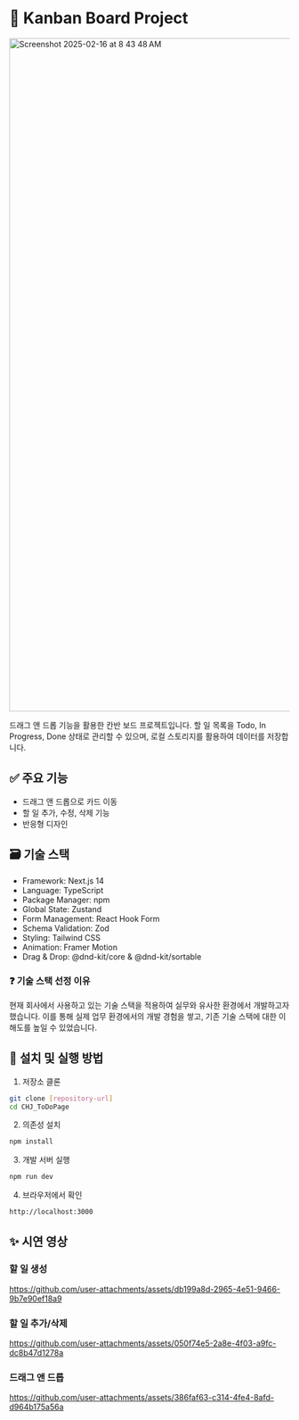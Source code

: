 # 🧭 Kanban Board Project
<img width="1207" alt="Screenshot 2025-02-16 at 8 43 48 AM" src="https://github.com/user-attachments/assets/9de6ae21-46a8-45fd-bce3-7380e9670772" />

드래그 앤 드롭 기능을 활용한 칸반 보드 프로젝트입니다. 할 일 목록을 Todo, In Progress, Done 상태로 관리할 수 있으며, 로컬 스토리지를 활용하여 데이터를 저장합니다.

## ✅ 주요 기능

- 드래그 앤 드롭으로 카드 이동
- 할 일 추가, 수정, 삭제 기능
- 반응형 디자인

## 🗃️ 기술 스택

- Framework: Next.js 14
- Language: TypeScript
- Package Manager: npm
- Global State: Zustand
- Form Management: React Hook Form
- Schema Validation: Zod
- Styling: Tailwind CSS
- Animation: Framer Motion
- Drag & Drop: @dnd-kit/core & @dnd-kit/sortable

### ❓ 기술 스택 선정 이유

현재 회사에서 사용하고 있는 기술 스택을 적용하여 실무와 유사한 환경에서 개발하고자 했습니다. 이를 통해 실제 업무 환경에서의 개발 경험을 쌓고, 기존 기술 스택에 대한 이해도를 높일 수 있었습니다.

## 🎉 설치 및 실행 방법

1. 저장소 클론

```bash
git clone [repository-url]
cd CHJ_ToDoPage
```

2. 의존성 설치

```bash
npm install
```

3. 개발 서버 실행

```bash
npm run dev
```

4. 브라우저에서 확인

```
http://localhost:3000
```

## ✨ 시연 영상

### 할 일 생성
https://github.com/user-attachments/assets/db199a8d-2965-4e51-9466-9b7e90ef18a9

### 할 일 추가/삭제
https://github.com/user-attachments/assets/050f74e5-2a8e-4f03-a9fc-dc8b47d1278a

### 드래그 앤 드롭
https://github.com/user-attachments/assets/386faf63-c314-4fe4-8afd-d964b175a56a


